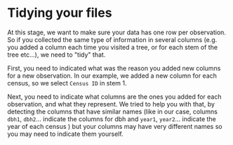 # Tidying your files

At this stage, we want to make sure your data has one row per observation. So if you collected the same type of information in several columns (e.g. you added a column each time you visited a tree, or for each stem of the tree etc...), we need to "tidy" that.

First, you need to indicated what was the reason you added new columns for a new observation. In our example, we added a new column for each census, so we select `Census ID` in stem 1.

Next, you need to indicate what columns are the ones you added for each observation, and what they represent. We tried to help you with that, by detecting the columns that have similar names (like in our case, columns `dbh1`, `dbh2`... indicate the columns for dbh and `year1`, `year2`... indicate the year of each census ) but your columns may have very different names so you may need to indicate them yourself.
